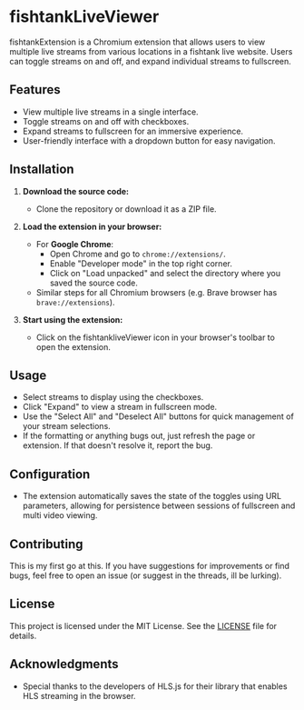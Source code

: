 # fishtankLiveViewer

fishtankExtension is a Chromium extension that allows users to view multiple live streams from various locations in a fishtank live website. Users can toggle streams on and off, and expand individual streams to fullscreen.

## Features

- View multiple live streams in a single interface.
- Toggle streams on and off with checkboxes.
- Expand streams to fullscreen for an immersive experience.
- User-friendly interface with a dropdown button for easy navigation.

## Installation

1. **Download the source code:**
   - Clone the repository or download it as a ZIP file.

2. **Load the extension in your browser:**
   - For **Google Chrome**:
     - Open Chrome and go to `chrome://extensions/`.
     - Enable "Developer mode" in the top right corner.
     - Click on "Load unpacked" and select the directory where you saved the source code.
   - Similar steps for all Chromium browsers (e.g. Brave browser has `brave://extensions`).
     
3. **Start using the extension:**
   - Click on the fishtankliveViewer icon in your browser's toolbar to open the extension.

## Usage

- Select streams to display using the checkboxes.
- Click "Expand" to view a stream in fullscreen mode.
- Use the "Select All" and "Deselect All" buttons for quick management of your stream selections.
- If the formatting or anything bugs out, just refresh the page or extension. If that doesn't resolve it, report the bug.

## Configuration

- The extension automatically saves the state of the toggles using URL parameters, allowing for persistence between sessions of fullscreen and multi video viewing.

## Contributing

This is my first go at this. If you have suggestions for improvements or find bugs, feel free to open an issue (or suggest in the threads, ill be lurking).

## License

This project is licensed under the MIT License. See the [LICENSE](LICENSE) file for details.

## Acknowledgments

- Special thanks to the developers of HLS.js for their library that enables HLS streaming in the browser.
